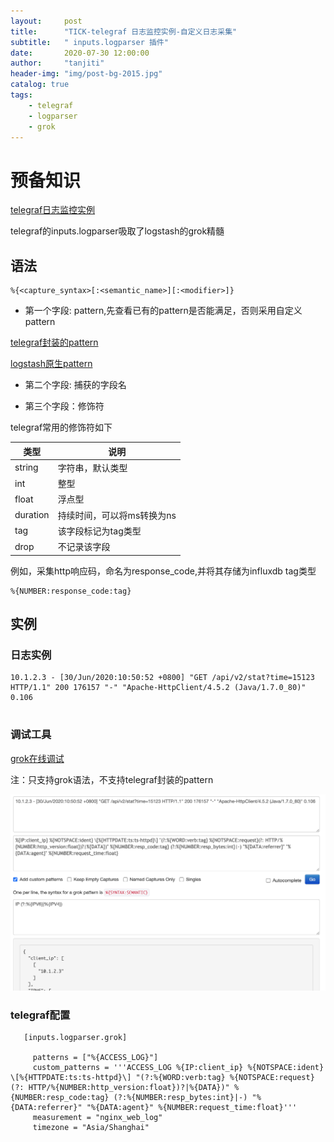 ```yaml
---
layout:     post
title:      "TICK-telegraf 日志监控实例-自定义日志采集"
subtitle:   " inputs.logparser 插件"
date:       2020-07-30 12:00:00
author:     "tanjiti"
header-img: "img/post-bg-2015.jpg"
catalog: true
tags:
    - telegraf
    - logparser
    - grok
---
```



# 预备知识

[telegraf日志监控实例](https://tanjiti.github.io/2019/06/13/telegraf%E6%97%A5%E5%BF%97%E7%9B%91%E6%8E%A7%E5%AE%9E%E4%BE%8B/)


telegraf的inputs.logparser吸取了logstash的grok精髓

## 语法


```
%{<capture_syntax>[:<semantic_name>][:<modifier>]}
```




* 第一个字段: pattern,先查看已有的pattern是否能满足，否则采用自定义pattern


[telegraf封装的pattern](https://github.com/influxdata/telegraf/blob/master/plugins/parsers/grok/influx_patterns.go)

[logstash原生pattern](https://github.com/logstash-plugins/logstash-patterns-core/blob/master/patterns/grok-patterns)

 
 
* 第二个字段: 捕获的字段名

 
* 第三个字段：修饰符

telegraf常用的修饰符如下


| 类型 |  说明|
| --- | --- |
| string | 字符串，默认类型 |
| int|  整型|
| float | 浮点型 |
| duration |持续时间，可以将ms转换为ns  |
| tag | 该字段标记为tag类型 |
| drop | 不记录该字段 |


 例如，采集http响应码，命名为response_code,并将其存储为influxdb tag类型

```
%{NUMBER:response_code:tag}
```

## 实例



### 日志实例

```
10.1.2.3 - [30/Jun/2020:10:50:52 +0800] "GET /api/v2/stat?time=15123 HTTP/1.1" 200 176157 "-" "Apache-HttpClient/4.5.2 (Java/1.7.0_80)" 0.106
 
```

### 调试工具

[grok在线调试](https://grokdebug.herokuapp.com/)

注：只支持grok语法，不支持telegraf封装的pattern

![grok_e.x.](/img/grok_2.png)

### telegraf配置

```
   [inputs.logparser.grok]

     patterns = ["%{ACCESS_LOG}"]
     custom_patterns = '''ACCESS_LOG %{IP:client_ip} %{NOTSPACE:ident} \[%{HTTPDATE:ts:ts-httpd}\] "(?:%{WORD:verb:tag} %{NOTSPACE:request}(?: HTTP/%{NUMBER:http_version:float})?|%{DATA})" %{NUMBER:resp_code:tag} (?:%{NUMBER:resp_bytes:int}|-) "%{DATA:referrer}" "%{DATA:agent}" %{NUMBER:request_time:float}'''
     measurement = "nginx_web_log"
     timezone = "Asia/Shanghai"

```